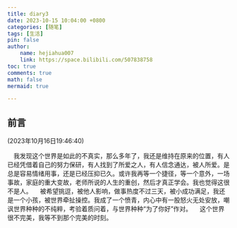 ```yaml
---
title: diary3
date: 2023-10-15 10:04:00 +0800
categories: [随笔]
tags: [生活]
pin: false
author: 
    name: hejiahua007
    link: https://space.bilibili.com/507838758
toc: true
comments: true
math: false
mermaid: true

---
```


## 前言
(2023年10月16日19:46:40)

&emsp;我发现这个世界是如此的不真实，那么多年了，我还是维持在原来的位置，有人已经凭借着自己的努力保研，有人找到了所爱之人，有人信念通达，被人所爱。是总是容易情绪用事，还是已经压抑已久。或许我再等一个捷径，等一个意外，一场事故，家庭的重大变故，老师所说的人生的重创，然后才真正学会。我也觉得这很不是人。
&emsp;被希望挑逗，被他人影响，做事热度不过三天，被小成功满足，我还是一个小孩，被世界牵扯操控。我成了一个愤青，内心中有一股怒火无处安放，嘲讽世界种种的不纯粹，考验着质问着，与世界种种“为了你好”作对。
&emsp;这个世界很不完美，我等不到那个完美的时刻。








